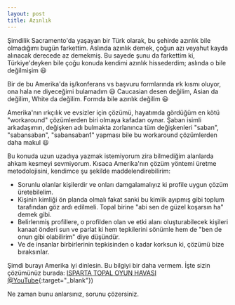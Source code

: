 ```yaml
---
layout: post
title: Azınlık
---
```


Şimdilik Sacramento'da yaşayan bir Türk olarak, bu şehirde azınlık bile olmadığımı bugün farkettim. Aslında azınlık demek, çoğun azı veyahut kayda alınacak derecede az demekmiş. Bu sayede şunu da farkettim ki, Türkiye'deyken bile çoğu konuda kendimi azınlık hissederdim; aslında o bile değilmişim 😃

Bir de bu Amerika'da iş/konferans vs başvuru formlarında ırk kısmı oluyor, ona hala ne diyeceğimi bulamadım 😃 Caucasian desen değilim, Asian da değilim, White da değilim. Formda bile azınlık değilim 😃

Amerika'nın ırkçılık ve evsizler için çözümü, hayatımda gördüğüm en kötü "workaround" çözümlerden biri olmaya kafadan oynar. Şaban isimli arkadaşımın, değişken adı bulmakta zorlanınca tüm değişkenleri "saban", "sabansaban", "sabansaban1" yapması bile bu workaround çözümlerden daha makul 😃

Bu konuda uzun uzadıya yazmak istemiyorum zira bilmediğim alanlarda ahkam kesmeyi sevmiyorum. Kısaca Amerika'nın çözüm yöntemi üretme metodolojisini, kendimce şu şekilde maddelendirebilirim:

- Sorunlu olanlar kişilerdir ve onları damgalamalıyız ki profile uygun çözüm üretebilelim.
- Kişinin kimliği ön planda olmalı fakat sanki bu kimlik ayıpmış gibi toplum tarafından göz ardı edilmeli. Topal birine "abi sen de güzel koşarsın ha" demek gibi.
- Belirlenmiş profillere, o profilden olan ve etki alanı oluşturabilecek kişileri kanaat önderi sun ve parlat ki hem tepkilerini sönümle hem de "ben de onun gibi olabilirim" diye düşündür.
- Ve de insanlar birbirlerinin tepkisinden o kadar korksun ki, çözümü bize bıraksınlar.

Şimdi burayı Amerika iyi dinlesin. Bu bilgiyi bir daha vermem. İşte sizin çözümünüz burada: [ISPARTA TOPAL OYUN HAVASI @YouTube](https://youtu.be/U-bGPNQwGEY){:target="_blank"})

Ne zaman bunu anlarsınız, sorunu çözersiniz.

